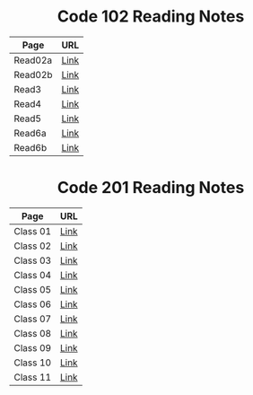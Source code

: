 # **<center> Code 102 Reading Notes </center>**




 Page | URL
 ---- | ----
 Read02a | [Link](https://faisalabuzaid.github.io/reading-notes/read02a)
 Read02b | [Link](https://faisalabuzaid.github.io/reading-notes/read02b)
 Read3 | [Link](https://faisalabuzaid.github.io/reading-notes/read3)
 Read4 | [Link](https://faisalabuzaid.github.io/reading-notes/read4)
 Read5 | [Link](https://faisalabuzaid.github.io/reading-notes/read5)
 Read6a | [Link](https://faisalabuzaid.github.io/reading-notes/read6a)
 Read6b | [Link](https://faisalabuzaid.github.io/reading-notes/read6b)
 



 # **<center> Code 201 Reading Notes </center>**




 Page | URL
 ---- | ----
 Class 01 | [Link](https://faisalabuzaid.github.io/reading-notes/class-01)
 Class 02 | [Link](https://faisalabuzaid.github.io/reading-notes/class-02)
 Class 03 | [Link](https://faisalabuzaid.github.io/reading-notes/class-03)
 Class 04 | [Link](https://faisalabuzaid.github.io/reading-notes/class-04)
 Class 05 | [Link](https://faisalabuzaid.github.io/reading-notes/class-05)
 Class 06 | [Link](https://faisalabuzaid.github.io/reading-notes/class-06)
 Class 07 | [Link](https://faisalabuzaid.github.io/reading-notes/class-07)
 Class 08 | [Link](https://faisalabuzaid.github.io/reading-notes/class-08)
 Class 09 | [Link](https://faisalabuzaid.github.io/reading-notes/class-09)
 Class 10 | [Link](https://faisalabuzaid.github.io/reading-notes/class-10)
 Class 11 | [Link](https://faisalabuzaid.github.io/reading-notes/class-11)